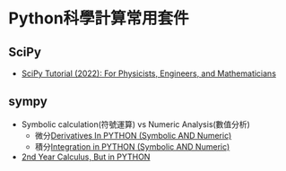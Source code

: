 # Python科學計算常用套件

## SciPy
- [SciPy Tutorial (2022): For Physicists, Engineers, and Mathematicians](https://www.youtube.com/watch?v=jmX4FOUEfgU&list=PLkdGijFCNuVm4IfZlsZPEt4fPJHfl-0g5&index=3&t=731s)


## sympy
- Symbolic calculation(符號運算) vs Numeric Analysis(數值分析)
  - 微分[Derivatives In PYTHON (Symbolic AND Numeric)](https://www.youtube.com/watch?v=DeeoiE22bZ8)
  - 積分[Integration in PYTHON (Symbolic AND Numeric)](https://www.youtube.com/watch?v=2I44Y9hfQ4Q&t=191s)
- [2nd Year Calculus, But in PYTHON](https://www.youtube.com/watch?v=Teb28OFMVFc)
